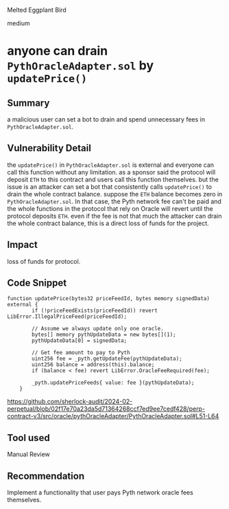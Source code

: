 Melted Eggplant Bird

medium

# anyone can drain `PythOracleAdapter.sol` by `updatePrice()`

## Summary
a malicious user can set a bot to drain and spend unnecessary fees in `PythOracleAdapter.sol`.

## Vulnerability Detail
the `updatePrice()` in `PythOracleAdapter.sol` is external and everyone can call this function without any limitation. as a sponsor said the protocol will deposit `ETH` to this contract and users call this function themselves. but the issue is an attacker can set a bot that consistently calls `updatePrice()` to drain the whole contract balance. suppose the `ETH` balance becomes zero in `PythOracleAdapter.sol`. In that case, the Pyth network fee can't be paid and the whole functions in the protocol that rely on Oracle will revert until the protocol deposits `ETH`. even if the fee is not that much the attacker can drain the whole contract balance, this is a direct loss of funds for the project.

## Impact
loss of funds for protocol.

## Code Snippet
```solidity
function updatePrice(bytes32 priceFeedId, bytes memory signedData) external {
        if (!priceFeedExists(priceFeedId)) revert LibError.IllegalPriceFeed(priceFeedId);

        // Assume we always update only one oracle.
        bytes[] memory pythUpdateData = new bytes[](1);
        pythUpdateData[0] = signedData;

        // Get fee amount to pay to Pyth
        uint256 fee = _pyth.getUpdateFee(pythUpdateData);
        uint256 balance = address(this).balance;
        if (balance < fee) revert LibError.OracleFeeRequired(fee);

        _pyth.updatePriceFeeds{ value: fee }(pythUpdateData);
    }
```
https://github.com/sherlock-audit/2024-02-perpetual/blob/02f17e70a23da5d71364268ccf7ed9ee7cedf428/perp-contract-v3/src/oracle/pythOracleAdapter/PythOracleAdapter.sol#L51-L64
    
## Tool used

Manual Review

## Recommendation
Implement a functionality that user pays Pyth network oracle fees themselves.